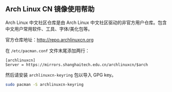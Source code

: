 ## Arch Linux CN 镜像使用帮助

Arch Linux 中文社区仓库是由 Arch Linux 中文社区驱动的非官方用户仓库。包含中文用户常用软件、工具、字体/美化包等。

官方仓库地址：<http://repo.archlinuxcn.org>

在 `/etc/pacman.conf` 文件末尾添加两行：

```
[archlinuxcn]
Server = https://mirrors.shanghaitech.edu.cn/archlinuxcn/$arch
```

然后请安装 `archlinuxcn-keyring` 包以导入 GPG key。

```bash
sudo pacman -S archlinuxcn-keyring
```